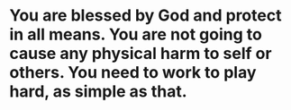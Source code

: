 # You are blessed by God and protect in all means. You are not going to cause any physical harm to self or others. You need to work to play hard, as simple as that.
